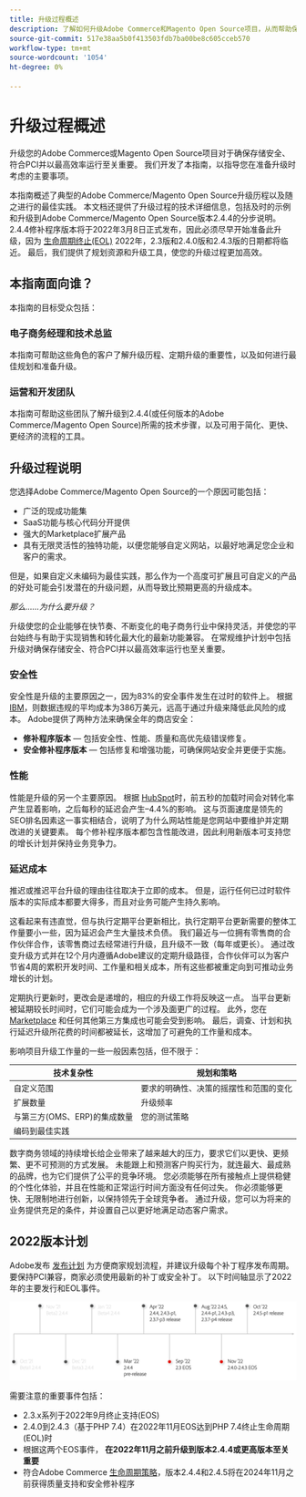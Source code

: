 ```yaml
---
title: 升级过程概述
description: 了解如何升级Adobe Commerce和Magento Open Source项目，从而帮助保持店面的安全和高效运行。
source-git-commit: 517e38aa5b0f413503fdb7ba00be8c605cceb570
workflow-type: tm+mt
source-wordcount: '1054'
ht-degree: 0%

---
```



# 升级过程概述

升级您的Adobe Commerce或Magento Open Source项目对于确保存储安全、符合PCI并以最高效率运行至关重要。 我们开发了本指南，以指导您在准备升级时考虑的主要事项。

本指南概述了典型的Adobe Commerce/Magento Open Source升级历程以及随之进行的最佳实践。 本文档还提供了升级过程的技术详细信息，包括及时的示例和升级到Adobe Commerce/Magento Open Source版本2.4.4的分步说明。2.4.4修补程序版本将于2022年3月8日正式发布，因此必须尽早开始准备此升级，因为 [生命周期终止(EOL)](https://devdocs.magento.com/release/lifecycle-policy.html) 2022年，2.3版和2.4.0版和2.4.3版的日期都将临近。 最后，我们提供了规划资源和升级工具，使您的升级过程更加高效。

## 本指南面向谁？

本指南的目标受众包括：

### 电子商务经理和技术总监

本指南可帮助这些角色的客户了解升级历程、定期升级的重要性，以及如何进行最佳规划和准备升级。

### 运营和开发团队

本指南可帮助这些团队了解升级到2.4.4(或任何版本的Adobe Commerce/Magento Open Source)所需的技术步骤，以及可用于简化、更快、更经济的流程的工具。

## 升级过程说明

您选择Adobe Commerce/Magento Open Source的一个原因可能包括：

- 广泛的现成功能集
- SaaS功能与核心代码分开提供
- 强大的Marketplace扩展产品
- 具有无限灵活性的独特功能，以便您能够自定义网站，以最好地满足您企业和客户的需求。

但是，如果自定义未编码为最佳实践，那么作为一个高度可扩展且可自定义的产品的好处可能会引发潜在的升级问题，从而导致比预期更高的升级成本。

_那么……为什么要升级？_

升级使您的企业能够在快节奏、不断变化的电子商务行业中保持灵活，并使您的平台始终与有助于实现销售和转化最大化的最新功能兼容。 在常规维护计划中包括升级对确保存储安全、符合PCI并以最高效率运行也至关重要。

### 安全性

安全性是升级的主要原因之一，因为83%的安全事件发生在过时的软件上。 根据 [IBM](https://www.ibm.com/security/data-breach)，则数据违规的平均成本为386万美元，远高于通过升级来降低此风险的成本。 Adobe提供了两种方法来确保全年的商店安全：

- **修补程序版本** — 包括安全性、性能、质量和高优先级错误修复。
- **安全修补程序版本** — 包括修复和增强功能，可确保网站安全并更便于实施。

### 性能

性能是升级的另一个主要原因。 根据 [HubSpot](https://blog.hubspot.com/marketing/page-load-time-conversion-rates)时，前五秒的加载时间会对转化率产生显着影响，之后每秒的延迟会产生–4.4%的影响。 这与页面速度是领先的SEO排名因素这一事实相结合，说明了为什么网站性能是您网站中要维护并定期改进的关键要素。 每个修补程序版本都包含性能改进，因此利用新版本可支持您的增长计划并保持业务竞争力。

### 延迟成本

推迟或推迟平台升级的理由往往取决于立即的成本。 但是，运行任何已过时软件版本的实际成本都要大得多，而且对业务可能产生持久影响。

这看起来有违直觉，但与执行定期平台更新相比，执行定期平台更新需要的整体工作量要小一些，因为延迟会产生大量技术负债。 我们最近与一位拥有零售商的合作伙伴合作，该零售商过去经常进行升级，且升级不一致（每年或更长）。 通过改变升级方式并在12个月内遵循Adobe建议的定期升级路径，合作伙伴可以为客户节省4周的累积开发时间、工作量和相关成本，所有这些都被重定向到可推动业务增长的计划。

定期执行更新时，更改会是递增的，相应的升级工作将反映这一点。 当平台更新被延期较长时间时，它们可能会成为一个涉及面更广的过程。 此外，您在 [Marketplace](https://marketplace.magento.com/) 和任何其他第三方集成也可能会受到影响。 最后，调查、计划和执行延迟升级所花费的时间都被延长，这增加了可避免的工作量和成本。

影响项目升级工作量的一些一般因素包括，但不限于：

| 技术复杂性 | 规划和策略 |
|-----------------------------------------------------------|--------------------------------------------------------------|
| 自定义范围 | 要求的明确性、决策的摇摆性和范围的变化 |
| 扩展数量 | 升级频率 |
| 与第三方(OMS、ERP)的集成数量 | 您的测试策略 |
| 编码到最佳实践 |  |

数字商务领域的持续增长给企业带来了越来越大的压力，要求它们以更快、更频繁、更不可预测的方式发展。 未能跟上和预测客户购买行为，就连最大、最成熟的品牌，也为它们提供了公平的竞争环境。 您必须能够在所有接触点上提供稳健的个性化体验，并且在性能和正常运行时间方面没有任何过失。 你必须能够更快、无限制地进行创新，以保持领先于全球竞争者。 通过升级，您可以为将来的业务提供充足的条件，并设置自己以更好地满足动态客户需求。

## 2022版本计划

Adobe发布 [发布计划](https://devdocs.magento.com/release/) 为方便商家规划流程，并建议升级每个补丁程序发布周期。 要保持PCI兼容，商家必须使用最新的补丁或安全补丁。 以下时间轴显示了2022年的主要发行和EOL事件。

![](../assets/upgrade-guide/2022-release-timeline.png)

需要注意的重要事件包括：

- 2.3.x系列于2022年9月终止支持(EOS)
- 2.4.0到2.4.3（基于PHP 7.4）在2022年11月EOS达到PHP 7.4终止生命周期(EOL)时
- 根据这两个EOS事件， **在2022年11月之前升级到版本2.4.4或更高版本至关重要**
- 符合Adobe Commerce [生命周期策略](https://devdocs.magento.com/release/lifecycle-policy.html)，版本2.4.4和2.4.5将在2024年11月之前获得质量支持和安全修补程序

